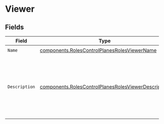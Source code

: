 # Viewer


## Fields

| Field                                                                                                                      | Type                                                                                                                       | Required                                                                                                                   | Description                                                                                                                | Example                                                                                                                    |
| -------------------------------------------------------------------------------------------------------------------------- | -------------------------------------------------------------------------------------------------------------------------- | -------------------------------------------------------------------------------------------------------------------------- | -------------------------------------------------------------------------------------------------------------------------- | -------------------------------------------------------------------------------------------------------------------------- |
| `Name`                                                                                                                     | [components.RolesControlPlanesRolesViewerName](../../models/components/rolescontrolplanesrolesviewername.md)               | :heavy_check_mark:                                                                                                         | N/A                                                                                                                        |                                                                                                                            |
| `Description`                                                                                                              | [components.RolesControlPlanesRolesViewerDescription](../../models/components/rolescontrolplanesrolesviewerdescription.md) | :heavy_check_mark:                                                                                                         | N/A                                                                                                                        | This role grants read only access to all entities within a control plane.                                                  |